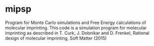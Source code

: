 # mipsp
Program for Monte Carlo simulations and Free Energy calculations of molecular imprinting. This code is a simulation program for molecular imprinting as described in T. Curk, J. Dobnikar and D. Frenkel, Rational design of molecular imprinting, Soft Matter (2015)
